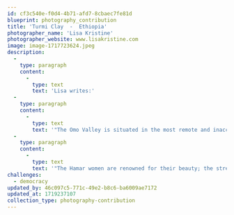 ```yaml
---
id: cf3c540e-f0d4-4b71-afd7-8cbaec7fe81d
blueprint: photography_contribution
title: 'Turmi Clay  -  Ethiopia'
photographer_name: 'Lisa Kristine'
photographer_website: www.lisakristine.com
image: image-1717723624.jpeg
description:
  -
    type: paragraph
    content:
      -
        type: text
        text: 'Lisa writes:'
  -
    type: paragraph
    content:
      -
        type: text
        text: '"The Omo Valley is situated in the most remote and inaccessible part of Ethiopia. Only in 1992 did many of its natives became aware that there was even a country called Ethiopia and that they were part of it. In this ancient, unaffected other world, millennium old lifestyles still thrive. Hunters and gatherers cloaked in animal skins roam undisturbed by modernity or outside influence.'
  -
    type: paragraph
    content:
      -
        type: text
        text: '"The Hamar women are renowned for their beauty; the strength and elegance in each gesture is unforgettable. Living so closely with the earth, it seems only fitting that ocher clay is used as a cosmetic for both skin and hair. The spirit of these individuals is intense and grounded. To witness pride with true purity still intact is a sight which is not only a wonder but also an inspiration."'
challenges:
  - democracy
updated_by: 46c097c5-771c-49e2-b8c6-ba6009ae7172
updated_at: 1719237107
collection_type: photography-contribution
---
```

